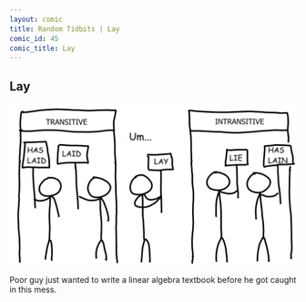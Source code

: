 ```yaml
---
layout: comic
title: Random Tidbits | Lay
comic_id: 45
comic_title: Lay
---
```


## Lay

![](/assets/images/45.png)

Poor guy just wanted to write a linear algebra textbook before he got caught in this mess.
